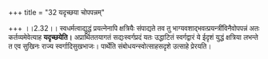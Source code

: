 +++
title = "32 यदृच्छया चोपपन्नम्"

+++
।।2.32।। स्वधर्मत्वाद्युद्धं प्रयत्नेनापि क्षत्रियैः संपाद्यते तव तु
भाग्यवशाद्भवत्प्रयन्त्रींविनैवोपपन्नं अतः कर्तव्यमेवेत्याह
**यदृच्छयेति।** अप्रार्थिततयागतं सद्यःस्वर्गप्रदं यतः उद्धाटितं
स्वर्गद्वारं ये ईदृशं युद्धं क्षत्रिया लभन्ते त एव सुखिनः राज्य
स्वर्गादिसुखभाजः। पार्थेति संबोधयन्स्वोत्साहसदृशे उत्साहे प्रेरयति।  
